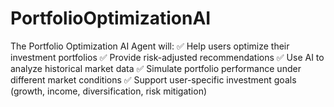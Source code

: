 # PortfolioOptimizationAI
The Portfolio Optimization AI Agent will: ✅ Help users optimize their investment portfolios ✅ Provide risk-adjusted recommendations ✅ Use AI to analyze historical market data ✅ Simulate portfolio performance under different market conditions ✅ Support user-specific investment goals (growth, income, diversification, risk mitigation)
